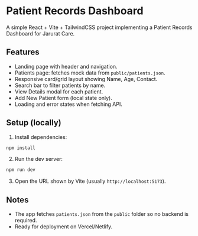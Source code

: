 # Patient Records Dashboard

A simple React + Vite + TailwindCSS project implementing a Patient Records Dashboard for Jarurat Care.

## Features
- Landing page with header and navigation.
- Patients page: fetches mock data from `public/patients.json`.
- Responsive card/grid layout showing Name, Age, Contact.
- Search bar to filter patients by name.
- View Details modal for each patient.
- Add New Patient form (local state only).
- Loading and error states when fetching API.

## Setup (locally)
1. Install dependencies:
```bash
npm install
```
2. Run the dev server:
```bash
npm run dev
```
3. Open the URL shown by Vite (usually `http://localhost:5173`).

## Notes
- The app fetches `patients.json` from the `public` folder so no backend is required.
- Ready for deployment on Vercel/Netlify.

